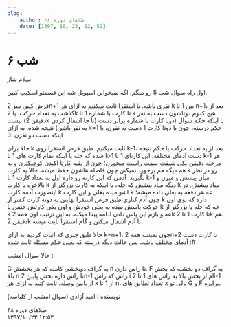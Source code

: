 ```yaml
---
blog:
    author: طلاهای دوره ۲۸
    date: [1397, 10, 23, 12, 52]
---
```

# شب ۶

<div class="cnt">
<p>سلام شاز.</p>
<p>اول راه سوال شب 5 رو میگم. اگه نمیخواین اسپویل شه این قسمتو اسکیپ کنین.</p>
<p>فرض کنین میز 2n+1 نفری باشه. با استقرا ثابت میکنیم به ازای هر k بین 1 تا n+1، بعد از گذشت یه تعداد حرکت، یا 2k تا کارت با شماره 1 تا k هیچ کدوم دوتاشون دست یه نفر نیست (دقیقن 2k تا جا اشغال کردن) یا اینکه حکم سوال (دوتا کارت با شماره برابر دست یه نفر باشن) نتیحه شده. به ازای k=1 حکم درسته، چون یا دوتا کارت 1 دست یه نفرن، یا اینکه دست دو نفرن :3</p>
<p>حالا برای k ثابت میکنیم. طبق فرض استقرا روی k-1، بعد از یه تعداد حرکت یا حکم نتیجه شده که حله یا اینکه تمام کارت های 1 تا k-1 دست آدمای مختلفه. این کارتای 1 تا k-1 هر مرحله دقیقن یکی شیفت سمت راست میخورن؛ چون از بقیه کارتا اکیدن کوچیکترن و به هم دیگه هم برخورد نمیکنن چون فاصله هاشون حفظ میشه. حالا یه کارت k رو در نظر بگیرید. آدمی که این کارته رو داره اول یه تعداد کارت 1 تا k-1 میان پیشش و میرن و بالاخره یا کارت k دیگه میاد پیشش که حله، یا اینکه یه کارت بزرگتر از k میاد پیشش. در اینصورت آدمه کارت k اشو میده بغلی و این کارت k عه هر دفعه به بغلی داده میشه؛ چون آدم کناری طبق فرض استقرا نهایتن یه دونه کارت کمتر از k داره که توی اون حرکت پاسش میده به بغلی خودش و اون یکی کارتش حتمن یا k عه که حله یا بزرگتر از k عه و بازم این پاس دادن ادامه پیدا میکنه. به این ترتیب اون همه 2k تا کارت 1 تا 2k هم دقیقن 2k تا آدم اشغال میکنن و گام استقرا ثابت میشه.</p>
<p>حالا طبق چیزی که اثبات کردیم به ازای k=n+1، چون نمیشه همه 2n+2 تا کارت دست آدمای مختلف باشه، پس حالت دیگه درسته که یعنی حکم مسئله ثابت شده :#</p>

<p>حالا سوال امشب :</p>
<p>G یه گراف دوبخشی کامله که هر بخشش n تا راس دارن. F یه گراف دو بخشیه که بخش بالا n تا راس داره بخش پایین 2n-1 راس که راس i ام از بخش بالا به راس های 1 تا 2i-1 از پایین وصله. ثابت کنید به ازای هر x از 1 تا n، تعداد تطابق های x یالی تو G و F برابره.</p>

<p>نویسنده : امید آزادی (سوال امشب از کلباسه)</p>
</div>

<div class="blog-info">
    <div class="blog-author">طلاهای دوره ۲۸</div>
    <div class="blog-date">۱۳۹۷/۱۰/۲۳ ۱۲:۵۲</div>
</div>

